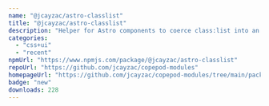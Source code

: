 ```yaml
---
name: "@jcayzac/astro-classlist"
title: "@jcayzac/astro-classlist"
description: "Helper for Astro components to coerce class:list into an array of strings."
categories:
  - "css+ui"
  - "recent"
npmUrl: "https://www.npmjs.com/package/@jcayzac/astro-classlist"
repoUrl: "https://github.com/jcayzac/copepod-modules"
homepageUrl: "https://github.com/jcayzac/copepod-modules/tree/main/packages/astro-classlist#readme"
badge: "new"
downloads: 228
---
```

